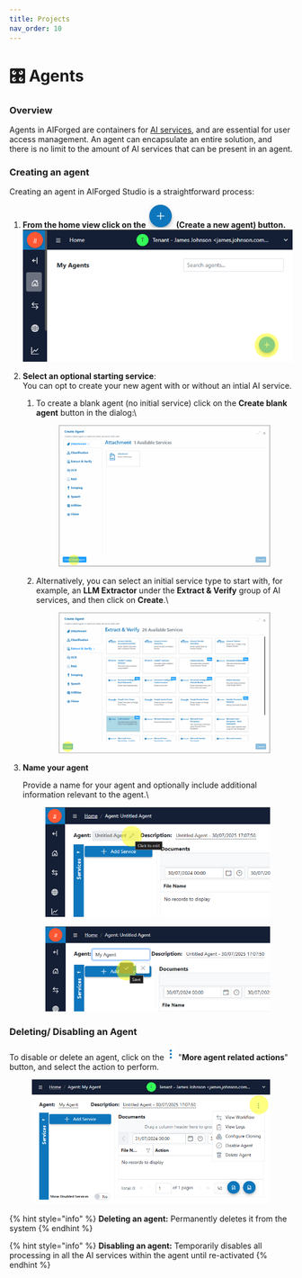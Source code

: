 ```yaml
---
title: Projects
nav_order: 10
---
```


# 🎛️ Agents

### Overview

Agents in AIForged are containers for [AI services](../services/), and are essential for user access management. An agent can encapsulate an entire solution, and there is no limit to the amount of AI services that can be present in an agent.

### Creating an agent

Creating an agent in AIForged Studio is a straightforward process:

1.  **From the home view click on the** <img src="../.gitbook/assets/image (45).png"> **(Create a new agent) button.**
    ![](<../.gitbook/assets/image (48).png>)
2. **Select an optional starting service**:\
   You can opt to create your new agent with or without an intial AI service.
   1.  To create a blank agent (no initial service) click on the **Create blank agent** button in the dialog:\


       <figure><img src="../.gitbook/assets/image (46).png" alt=""><figcaption></figcaption></figure>
   2.  Alternatively, you can select an initial service type to start with, for example, an **LLM Extractor** under the **Extract & Verify** group of AI services, and then click on **Create**.\


       <figure><img src="../.gitbook/assets/image (47).png" alt=""><figcaption></figcaption></figure>
3.  **Name your agent**

    Provide a name for your agent and optionally include additional information relevant to the agent.\


    <div align="left"><figure><img src="../.gitbook/assets/image (49).png" alt=""><figcaption></figcaption></figure></div>



    <div align="left"><figure><img src="../.gitbook/assets/image (50).png" alt=""><figcaption></figcaption></figure></div>

### Deleting/ Disabling an Agent

To disable or delete an agent, click on the ![](<../.gitbook/assets/image (52).png>) "**More agent related actions**" button, and select the action to perform.

<div align="left"><figure><img src="../.gitbook/assets/image (51).png" alt=""><figcaption></figcaption></figure></div>

{% hint style="info" %}
**Deleting an agent:** Permanently deletes it from the system
{% endhint %}

{% hint style="info" %}
**Disabling an agent:** Temporarily disables all processing in all the AI services within the agent until re-activated
{% endhint %}

